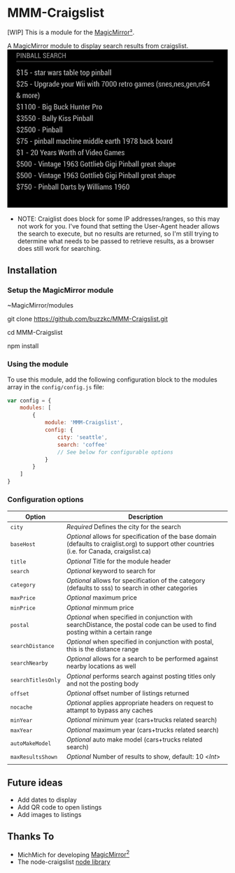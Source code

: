 # MMM-Craigslist
[WIP]
This is a module for the [MagicMirror²](https://github.com/MichMich/MagicMirror/).

A MagicMirror module to display search results from craigslist.
![](./img/MMM-Craigslist.png)

* NOTE: Craiglist does block for some IP addresses/ranges, so this may not work for you. I've found that setting the User-Agent header allows the search to execute, but no results are returned, so I'm still trying to determine what needs to be passed to retrieve results, as a browser does still work for searching.

## Installation
### Setup the MagicMirror module
~MagicMirror/modules

git clone https://github.com/buzzkc/MMM-Craigslist.git

cd MMM-Craigslist

npm install

### Using the module

To use this module, add the following configuration block to the modules array in the `config/config.js` file:
```js
var config = {
    modules: [
        {
            module: 'MMM-Craigslist',
            config: {
                city: 'seattle',
                search: 'coffee'
                // See below for configurable options
            }
        }
    ]
}
```

### Configuration options

| Option            | Description
|-----------------  |-----------
| `city`            | *Required* Defines the city for the search
| `baseHost`        | *Optional* allows for specification of the base domain (defaults to craiglist.org) to support other countries (i.e. for Canada, craigslist.ca)
| `title`           | *Optional* Title for the module header
| `search`          | *Optional* keyword to search for 
| `category`        | *Optional* allows for specification of the category (defaults to sss) to search in other categories
| `maxPrice`        | *Optional* maximum price
| `minPrice`        | *Optional* minmum price
| `postal`          | *Optional* when specified in conjunction with searchDistance, the postal code can be used to find posting within a certain range
| `searchDistance`  | *Optional* when specified in conjunction with postal, this is the distance range
| `searchNearby`    | *Optional* allows for a search to be performed against nearby locations as well
| `searchTitlesOnly`| *Optional* performs search against posting titles only and not the posting body
| `offset`          | *Optional* offset number of listings returned 
| `nocache`         | *Optional* applies appropriate headers on request to attampt to bypass any caches
| `minYear`         | *Optional* minimum year (cars+trucks related search)
| `maxYear`         | *Optional* maximum year (cars+trucks related search)
| `autoMakeModel`   | *Optional* auto make model (cars+trucks related search)
| `maxResultsShown` | *Optional* Number of results to show, default: 10 <*Int*>
|                   |

## Future ideas
* Add dates to display
* Add QR code to open listings
* Add images to listings

## Thanks To
* MichMich for developing [MagicMirror<sup>2</sup>](https://github.com/MichMich/MagicMirror)
* The node-craigslist [node library](https://www.npmjs.com/package/node-craigslist)